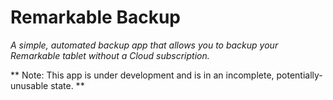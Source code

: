 # Remarkable Backup
_A simple, automated backup app that allows you to backup your Remarkable tablet without a Cloud subscription._

** Note: This app is under development and is in an incomplete, potentially-unusable state. **
